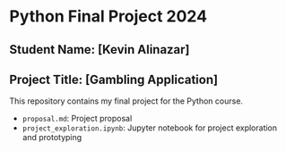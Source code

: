 # Python Final Project 2024

## Student Name: [Kevin Alinazar]

## Project Title: [Gambling Application]

This repository contains my final project for the Python course.
- `proposal.md`: Project proposal
- `project_exploration.ipynb`: Jupyter notebook for project exploration and prototyping